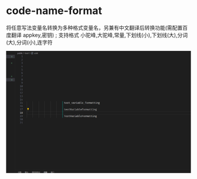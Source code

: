 # code-name-format

将任意写法变量名转换为多种格式变量名，另兼有中文翻译后转换功能(需配置百度翻译 appkey,密钥) ; 支持格式 小驼峰,大驼峰,常量,下划线(小),下划线(大),分词(大),分词(小),连字符

![使用演示](public\code-name-format.gif)
